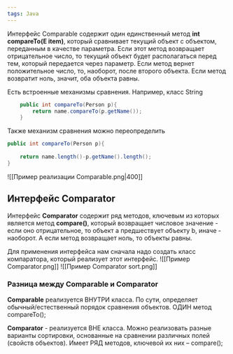 ```yaml
---
tags: Java 
---
```

Интерфейс Comparable содержит один единственный метод **int compareTo(E item)**, который сравнивает текущий объект с объектом, переданным в качестве параметра. Если этот метод возвращает отрицательное число, то текущий объект будет располагаться перед тем, который передается через параметр. Если метод вернет положительное число, то, наоборот, после второго объекта. Если метод возвратит ноль, значит, оба объекта равны.

Есть встроенные механизмы сравнения. Например, класс String
```java
    public int compareTo(Person p){
        return name.compareTo(p.getName());
    }
```

Также механизм сравнения можно переопределить
```java
public int compareTo(Person p){
     
    return name.length()-p.getName().length();
}
```

![[Пример реализации Comparable.png|400]]
## Интерфейс Comparator
Интерфейс **Comparator** содержит ряд методов, ключевым из которых является метод **compare()**, который возвращает числовое значение - если оно отрицательное, то объект a предшествует объекту b, иначе - наоборот. А если метод возвращает ноль, то объекты равны.

Для применения интерфейса нам сначала надо создать класс компаратора,
который реализует этот интерфейс.
![[Пример Comparator.png]]
![[Пример Comparator sort.png]]

### Разница между Comparable и Comparator
**Comparable** реализуется ВНУТРИ класса. По сути, определяет обычный/естественный порядок сравнения объектов. ОДИН метод compareTo(); 

**Comparator** - реализуется ВНЕ класса.
Можно реализовать разные варианты сортировки, основанные на сравнении различных полей (свойств объектов). Имеет РЯД методов, ключевой их них – compare();
